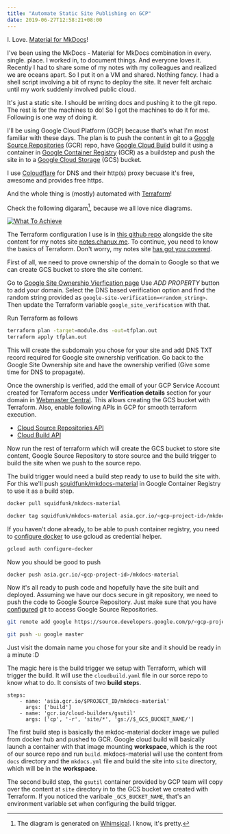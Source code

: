 ```yaml
---
title: "Automate Static Site Publishing on GCP"
date: 2019-06-27T12:58:21+08:00
---
```


I. Love. [Material for MkDocs](https://squidfunk.github.io/mkdocs-material/)!

I've been using the MkDocs - Material for MkDocs combination in every. single.
place. I worked in, to document things. And everyone loves it. Recently I had
to share some of my notes with my colleagues and realized we are oceans apart.
So I put it on a VM and shared. Nothing fancy. I had a shell script involving
a bit of rsync to deploy the site. It never felt archaic until my work suddenly
involved public cloud.

It's just a static site. I should be writing docs and pushing it to the git
repo. The rest is for the machines to do! So I got the machines to do it for
me.  Following is one way of doing it.

I'll be using Google Cloud Platform (GCP) because that's what I'm most familiar
with these days. The plan is to push the content in git to a [Google Source
Repositories](https://cloud.google.com/source-repositories/) (GCR) repo, have
[Google Cloud Build](https://cloud.google.com/cloud-build/) build it using
a container in [Google Container
Registry](https://cloud.google.com/container-registry/) (GCR) as a buildstep
and push the site in to a [Google Cloud
Storage](https://cloud.google.com/storage/) (GCS) bucket.

I use [Coloudflare](https://www.cloudflare.com/) for DNS and their http(s)
proxy becuase it's free, awesome and provides free https.

And the whole thing is (mostly) automated with
[Terraform](https://www.terraform.io/)!

Check the following digaram[^1], because we all love nice diagrams.

[![What To Achieve](/blog/images/automate-static-site-publishing-on-gcp/goal.png)](/blog/images/automate-static-site-publishing-on-gcp/goal.png)

The Terraform configuration I use is in [this github
repo](https://github.com/chanux/notes.chanux.me) alongside the site content for
my notes site [notes.chanux.me](https://notes.chanux.me). To continue, you need
to know the basics of Terraform. Don't worry, my notes site [has got you
covered](https://notes.chanux.me/terraform/the-basics/).

First of all, we need to prove ownership of the domain to Google so that we can
create GCS bucket to store the site content.

Go to [Google Site Ownership Vierfication
page](https://www.google.com/webmasters/verification/home?hl=en) Use *ADD
PROPERTY* button to add your domain. Select the DNS based verification
option and find the random string provided as
`google-site-verification=<random_string>`.  Then update the Terraform variable
`google_site_verification` with that.

Run Terraform as follows

```bash
terraform plan -target=module.dns -out=tfplan.out
terraform apply tfplan.out
```

This will create the subdomain you chose for your site and add DNS TXT record
required for Google site ownership verification. Go back to the Google Site
Ownership site and have the ownership verified (Give some time for DNS to
propagate).

Once the ownership is verified, add the email of your GCP Service Account
created for Terraform access under **Verification details** section for your
domain in [Webmaster
Central](https://www.google.com/webmasters/verification/home). This allows
creating the GCS bucket with Terraform. Also, enable following APIs in GCP for
smooth terraform execution.

- [Cloud Source Repositories API](https://console.developers.google.com/apis/api/sourcerepo.googleapis.com/overview)
- [Cloud Build API](https://console.developers.google.com/apis/api/cloudbuild.googleapis.com/overview)

Now run the rest of terraform which will create the GCS bucket to store site
content, Google Source Repository to store source and the build trigger to
build the site when we push to the source repo.

The build trigger would need a build step ready to use to build the site with.
For this we'll push
[squidfunk/mkdocs-material](https://hub.docker.com/r/squidfunk/mkdocs-material/)
in Google Container Registry to use it as a build step.

```bash
docker pull squidfunk/mkdocs-material
```

```bash
docker tag squidfunk/mkdocs-material asia.gcr.io/<gcp-project-id>/mkdocs-material
```

If you haven't done already, to be able to push container registry, you need to
[configure
docker](https://cloud.google.com/container-registry/docs/pushing-and-pulling)
to use gcloud as credential helper.

```bash
gcloud auth configure-docker
```

Now you should be good to push

```bash
docker push asia.gcr.io/<gcp-project-id>/mkdocs-material
```

Now it's all ready to push code and hopefully have the site built and deployed.
Assuming we have our docs secure in git repository, we need to push the code to
Google Source Repository. Just make sure that you have
[configured](https://notes.chanux.me/gcp/tips/#google-source-repository-git-access)
git to access Google Source Repositories.

```bash
git remote add google https://source.developers.google.com/p/<gcp-project-id>/r/<cloud-sourc-repository-name>
```

```bash
git push -u google master
```

Just visit the domain name you chose for your site and it should be ready in
a minute :D

The magic here is the build trigger we setup with Terraform, which will trigger
the build. It will use the `cloudbuild.yaml` file in our sorce repo to know
what to do. It consists of two **build step**s.

```
steps:
    - name: 'asia.gcr.io/$PROJECT_ID/mkdocs-material'
      args: ['build']
    - name: 'gcr.io/cloud-builders/gsutil'
      args: ['cp', '-r', 'site/*', 'gs://$_GCS_BUCKET_NAME/']
```

The first build step is basically the mkdoc-material docker image we pulled
from docker hub and pushed to GCR. Google cloud build will basically launch
a container with that image mounting **workspace**, which is the root of our
source repo and run `build`. mkdocs-material will use the content from `docs`
directory and the `mkdocs.yml` file and build the site into `site` directory,
which will be in the **workspace**.

The second build step, the `gsutil` container provided by GCP team will copy
over the content at `site` directory in to the GCS bucket we created with
Terraform. If you noticed the varibale `_GCS_BUCKET_NAME`, that's an
environment variable set when configuring the build trigger.

[^1]: The diagram is generated on [Whimsical](https://whimsical.com/). I know, it's pretty.
